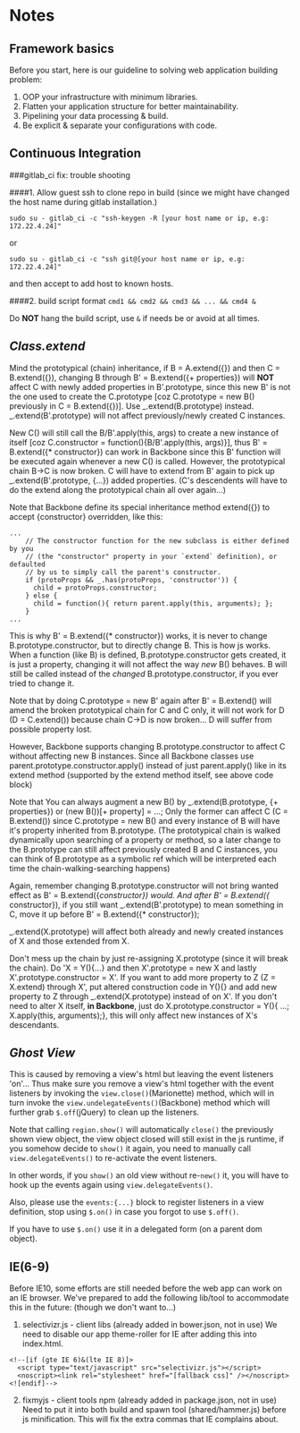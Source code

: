 Notes
=====
Framework basics
----------------
Before you start, here is our guideline to solving web application building problem:

1. OOP your infrastructure with minimum libraries.
2. Flatten your application structure for better maintainability.
3. Pipelining your data processing & build.
4. Be explicit & separate your configurations with code.


Continuous Integration
----------------------
###gitlab_ci fix: trouble shooting

####1. Allow guest ssh to clone repo in build
(since we might have changed the host name during gitlab installation.)

`sudo su - gitlab_ci -c "ssh-keygen -R [your host name or ip, e.g: 172.22.4.24]"`

or

`sudo su - gitlab_ci -c "ssh git@[your host name or ip, e.g: 172.22.4.24]"`

and then accept to add host to known hosts.


####2. build script format
`cmd1 && cmd2 && cmd3 && ... && cmd4 &`

Do **NOT** hang the build script, use `&` if needs be or avoid at all times.

*Class.extend*
----------------------
Mind the prototypical (chain) inheritance, if B = A.extend({}) and then C = B.extend({}), changing B through B' = B.extend({+ properties}) will **NOT** affect C with newly added properties in B'.prototype, since this new B' is not the one used to create the C.prototype [coz C.prototype = new B() previously in C = B.extend({})]. Use _.extend(B.prototype) instead. _.extend(B'.prototype) will not affect previously/newly created C instances.

New C() will still call the B/B'.apply(this, args) to create a new instance of itself [coz C.constructor = function(){B/B'.apply(this, args)}], thus B' = B.extend({* constructor}) can work in Backbone since this B' function will be executed again whenever a new C() is called. However, the prototypical chain B->C is now broken. C will have to extend from B' again to pick up _.extend(B'.prototype, {...}) added properties. (C's descendents will have to do the extend along the prototypical chain all over again...)

Note that Backbone define its special inheritance method extend({}) to accept {constructor} overridden, like this:
```
...
    // The constructor function for the new subclass is either defined by you
    // (the "constructor" property in your `extend` definition), or defaulted
    // by us to simply call the parent's constructor.
    if (protoProps && _.has(protoProps, 'constructor')) {
      child = protoProps.constructor;
    } else {
      child = function(){ return parent.apply(this, arguments); };
    }
...
```
This is why B' = B.extend({* constructor}) works, it is never to change B.prototype.constructor, but to directly change B. This is how js works. When a function (like B) is defined, B.prototype.constructor gets created, it is just a property, changing it will not affect the way *new* B() behaves. B will still be called instead of the *changed* B.prototype.constructor, if you ever tried to change it.

Note that by doing C.prototype = new B' again after B' = B.extend() will amend the broken prototypical chain for C and C only, it will not work for D (D = C.extend()) because chain C->D is now broken... D will suffer from possible property lost.

However, Backbone supports changing B.prototype.constructor to affect C without affecting new B instances. Since all Backbone classes use parent.prototype.constructor.apply() instead of just parent.apply() like in its extend method (supported by the extend method itself, see above code block)

Note that You can always augment a new B() by _.extend(B.prototype, {+ properties}) or (new B())[+ property] = ...; Only the former can affect C (C = B.extend()) since C.prototype = new B() and every instance of B will have it's property inherited from B.prototype. (The prototypical chain is walked dynamically upon searching of a property or method, so a later change to the B.prototype can still affect previously created B and C instances, you can think of B.prototype as a symbolic ref which will be interpreted each time the chain-walking-searching happens)

Again, remember changing B.prototype.constructor will not bring wanted effect as B' = B.extend({*constructor}) would. And after B' = B.extend({* constructor}), if you still want _.extend(B'.prototype) to mean something in C, move it up before B' = B.extend({* constructor});

_.extend(X.prototype) will affect both already and newly created instances of X and those extended from X.

Don't mess up the chain by just re-assigning X.prototype (since it will break the chain). Do 'X = Y(){...} and then X'.prototype = new X and lastly X'.prototype.constructor = X'. If you want to add more property to Z (Z = X.extend) through X', put altered construction code in Y(){} and add new property to Z through _.extend(X.prototype) instead of on X'. If you don't need to alter X itself, **in Backbone**, just do X.prototype.constructor = Y(){ ...; X.apply(this, arguments);}, this will only affect new instances of X's descendants.


*Ghost View*
--------------------
This is caused by removing a view's html but leaving the event listeners 'on'... Thus make sure you remove a view's html together with the event listeners by invoking the `view.close()`(Marionette) method, which will in turn invoke the `view.undelegateEvents()`(Backbone) method which will further grab `$.off`(jQuery) to clean up the listeners.

Note that calling `region.show()` will automatically `close()` the previously shown view object, the view object closed will still exist in the js runtime, if you somehow decide to `show()` it again, you need to manually call `view.delegateEvents()` to re-activate the event listeners.

In other words, if you `show()` an old view without re-`new()` it, you will have to hook up the events again using `view.delegateEvents()`.

Also, please use the `events:{...}` block to register listeners in a view definition, stop using `$.on()` in case you forgot to use `$.off()`.

If you have to use `$.on()` use it in a delegated form (on a parent dom object).


IE(6-9)
---------------
Before IE10, some efforts are still needed before the web app can work on an IE browser. We've prepared to add the following lib/tool to accommodate this in the future: (though we don't want to...)

1. selectivizr.js - client libs (already added in bower.json, not in use) We need to disable our app theme-roller for IE after adding this into index.html.
```
<!--[if (gte IE 6)&(lte IE 8)]>
  <script type="text/javascript" src="selectivizr.js"></script>
  <noscript><link rel="stylesheet" href="[fallback css]" /></noscript>
<![endif]-->
```

2. fixmyjs - client tools npm (already added in package.json, not in use) Need to put it into both build and spawn tool (shared/hammer.js) before js minification. This will fix the extra commas that IE complains about.